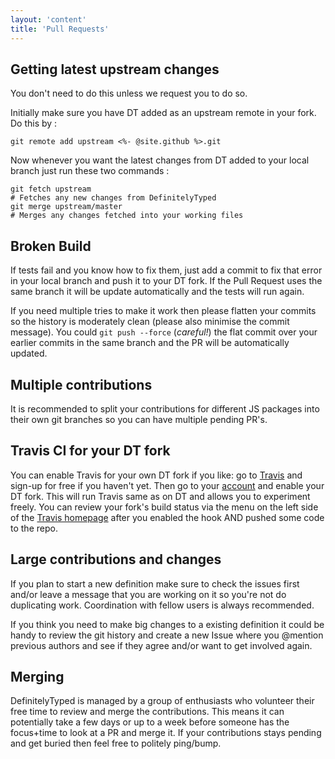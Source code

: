 ```yaml
---
layout: 'content'
title: 'Pull Requests'
---
```


## Getting latest upstream changes

You don't need to do this unless we request you to do so.

Initially make sure you have DT added as an upstream remote in your fork. Do this by :
```
git remote add upstream <%- @site.github %>.git
```

Now whenever you want the latest changes from DT added to your local branch just run these two commands :
```
git fetch upstream
# Fetches any new changes from DefinitelyTyped
git merge upstream/master
# Merges any changes fetched into your working files
```

## Broken Build

If tests fail and you know how to fix them, just add a commit to fix that error in your local branch and push it to your DT fork. If the Pull Request uses the same branch it will be update automatically and the tests will run again.

If you need multiple tries to make it work then please flatten your commits so the history is moderately clean (please also minimise the commit message). You could `git push --force` (*careful!*) the flat commit over your earlier commits in the same branch and the PR will be automatically updated.

## Multiple contributions

It is recommended to split your contributions for different JS packages into their own git branches so you can have multiple pending PR's.

## Travis CI for your DT fork

You can enable Travis for your own DT fork if you like: go to [Travis](https://travis-ci.org/) and sign-up for free if you haven't yet. Then go to your [account](https://travis-ci.org/profile) and enable your DT fork. This will run Travis same as on DT and allows you to experiment freely. You can review your fork's build status via the menu on the left side of the [Travis homepage](https://travis-ci.org/) after you enabled the hook AND pushed some code to the repo.

## Large contributions and changes

If you plan to start a new definition make sure to check the issues first and/or leave a message that you are working on it so you're not do duplicating work. Coordination with fellow users is always recommended.

If you think you need to make big changes to a existing definition it could be handy to review the git history and create a new Issue where you @mention previous authors and see if they agree and/or want to get involved again.

## Merging

DefinitelyTyped is managed by a group of enthusiasts who volunteer their free time to review and merge the contributions. This means it can potentially take a few days or up to a week before someone has the focus+time to look at a PR and merge it. If your contributions stays pending and get buried then feel free to politely ping/bump.

